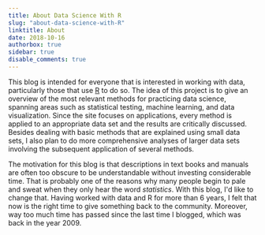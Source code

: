 ```yaml
---
title: About Data Science With R
slug: "about-data-science-with-R"
linktitle: About
date: 2018-10-16
authorbox: true
sidebar: true
disable_comments: true
---
```

This blog is intended for everyone that is interested in working with data, particularly those that use [R](https://www.r-project.org/) to do so. The idea of this project is to give an overview of the most relevant methods for practicing data science, spanning areas such as statistical testing, machine learning, and data visualization. Since the site focuses on applications, every method is applied to an appropriate data set and the results are critically discussed.
Besides dealing with basic methods that are explained using small data sets, I also plan to do more comprehensive analyses of larger data sets involving the subsequent application of several methods.

The motivation for this blog is that descriptions in text books and manuals are often too obscure to be understandable without investing considerable time. That is probably one of the reasons why many people begin to pale and sweat when they only hear the word *statistics*. With this blog, I'd like to change that. Having worked with data and R for more than 6 years, I felt that now is the right time to give something back to the community. Moreover, way too much time has passed
since the last time I blogged, which was back in the year 2009.
